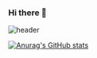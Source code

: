 ### Hi there 👋

<!--
**Jang-Seonguk/Jang-Seonguk** is a ✨ _special_ ✨ repository because its `README.md` (this file) appears on your GitHub profile.

Here are some ideas to get you started:

- 🔭 I’m currently working on ...
- 🌱 I’m currently learning ...
- 👯 I’m looking to collaborate on ...
- 🤔 I’m looking for help with ...
- 💬 Ask me about ...
- 📫 How to reach me: ...
- 😄 Pronouns: ...
- ⚡ Fun fact: ...
-->

![header](https://capsule-render.vercel.app/api?type=wave&color=auto&height=300&section=header&text=Seong-uk%20render&fontSize=90)




[![Anurag's GitHub stats](https://github-readme-stats.vercel.app/api?username=Jang-Seonguk)](https://github.com/anuraghazra/github-readme-stats)



